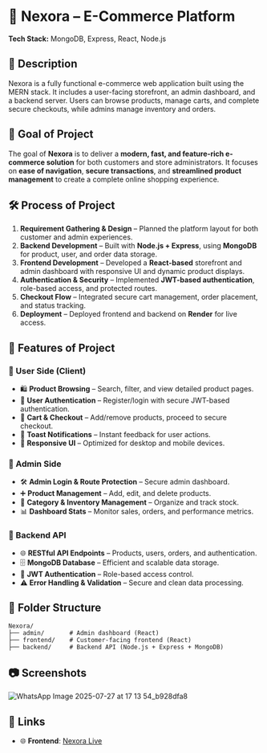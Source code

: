 # 🛒 Nexora – E-Commerce Platform  

**Tech Stack:** MongoDB, Express, React, Node.js  

## 🔹 Description  
Nexora is a fully functional e-commerce web application built using the MERN stack. It includes a user-facing storefront, an admin dashboard, and a backend server. Users can browse products, manage carts, and complete secure checkouts, while admins manage inventory and orders.  

## 🎯 Goal of Project  
The goal of **Nexora** is to deliver a **modern, fast, and feature-rich e-commerce solution** for both customers and store administrators. It focuses on **ease of navigation**, **secure transactions**, and **streamlined product management** to create a complete online shopping experience.  

## 🛠 Process of Project  
1. **Requirement Gathering & Design** – Planned the platform layout for both customer and admin experiences.  
2. **Backend Development** – Built with **Node.js + Express**, using **MongoDB** for product, user, and order data storage.  
3. **Frontend Development** – Developed a **React-based** storefront and admin dashboard with responsive UI and dynamic product displays.  
4. **Authentication & Security** – Implemented **JWT-based authentication**, role-based access, and protected routes.  
5. **Checkout Flow** – Integrated secure cart management, order placement, and status tracking.  
6. **Deployment** – Deployed frontend and backend on **Render** for live access.  

## 📌 Features of Project  

### 👤 User Side (Client)  
- 🛍 **Product Browsing** – Search, filter, and view detailed product pages.  
- 🔐 **User Authentication** – Register/login with secure JWT-based authentication.  
- 🛒 **Cart & Checkout** – Add/remove products, proceed to secure checkout.  
- 📢 **Toast Notifications** – Instant feedback for user actions.  
- 📱 **Responsive UI** – Optimized for desktop and mobile devices.  

### 🔐 Admin Side  
- 🛠 **Admin Login & Route Protection** – Secure admin dashboard.  
- ➕ **Product Management** – Add, edit, and delete products.  
- 📂 **Category & Inventory Management** – Organize and track stock.  
- 📊 **Dashboard Stats** – Monitor sales, orders, and performance metrics.  

### 🔄 Backend API  
- 🌐 **RESTful API Endpoints** – Products, users, orders, and authentication.  
- 🗄 **MongoDB Database** – Efficient and scalable data storage.  
- 🔑 **JWT Authentication** – Role-based access control.  
- ⚠ **Error Handling & Validation** – Secure and clean data processing.  

## 📁 Folder Structure  
```
Nexora/
├── admin/       # Admin dashboard (React)
├── frontend/    # Customer-facing frontend (React)
├── backend/     # Backend API (Node.js + Express + MongoDB)
```

## 📷 Screenshots  
![WhatsApp Image 2025-07-27 at 17 13 54_b928dfa8](https://github.com/user-attachments/assets/5be97143-0d67-4667-a61c-db6d6210b319)  

## 🔗 Links  
- 🌐 **Frontend**: [Nexora Live](https://nexora-j4ds.onrender.com)  
